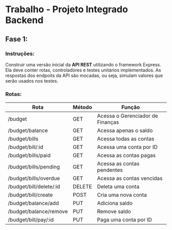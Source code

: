 # Trabalho - Projeto Integrado Backend

## Fase 1:

### Instruções:

Construir uma versão inicial da **API REST** utilizando o framework Express. Ela deve conter rotas, controladores e testes unitários implementados. As respostas dos endpoits da API são mocadas, ou seja, simulam valores que serão usados nos testes.

### Rotas:

| Rota                    | Método | Função                           |
|-------------------------|--------|----------------------------------|
| /budget                 | GET    | Acessa o Gerenciador de Finanças |
| /budget/balance         | GET    | Acessa apenas o saldo            |
| /budget/bills           | GET    | Acessa todas as contas           |
| /budget/bill/:id        | GET    | Acessa uma conta por ID          |
| /budget/bills/paid      | GET    | Acessa as contas pagas           |
| /budget/bills/pending   | GET    | Acessa as contas pendentes       |
| /budget/bills/overdue   | GET    | Acessa as contas vencidas        |
| /budget/bill/delete/:id | DELETE | Deleta uma conta                 |
| /budget/bill/create     | POST   | Cria uma nova conta              |
| /budget/balance/add     | PUT    | Adiciona saldo                   |
| /budget/balance/remove  | PUT    | Remove saldo                     |
| /budget/bill/pay/:id    | PUT    | Paga uma conta por ID            |
